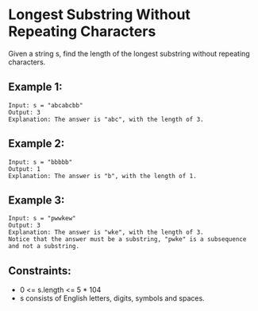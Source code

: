 # Longest Substring Without Repeating Characters

Given a string s, find the length of the longest substring without repeating characters.

## Example 1:

```
Input: s = "abcabcbb"
Output: 3
Explanation: The answer is "abc", with the length of 3.
```

## Example 2:

```
Input: s = "bbbbb"
Output: 1
Explanation: The answer is "b", with the length of 1.
```

## Example 3:

```
Input: s = "pwwkew"
Output: 3
Explanation: The answer is "wke", with the length of 3.
Notice that the answer must be a substring, "pwke" is a subsequence and not a substring.
```

## Constraints:

- 0 <= s.length <= 5 \* 104
- s consists of English letters, digits, symbols and spaces.
